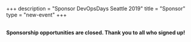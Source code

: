 +++
description = "Sponsor DevOpsDays Seattle 2019"
title = "Sponsor"
type = "new-event"
+++
<br><br>


**Sponsorship opportunities are closed. Thank you to all who signed up!**